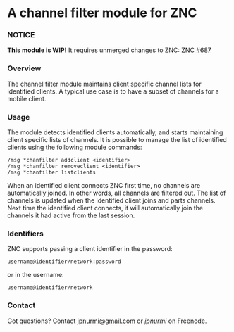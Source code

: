 A channel filter module for ZNC
===============================

### NOTICE

**This module is WIP!** It requires unmerged changes to ZNC: [ZNC #687](https://github.com/znc/znc/pull/687)

### Overview

The channel filter module maintains client specific channel lists
for identified clients. A typical use case is to have a subset of
channels for a mobile client.

### Usage

The module detects identified clients automatically, and starts
maintaining client specific lists of channels. It is possible to
manage the list of identified clients using the following module
commands:

    /msg *chanfilter addclient <identifier>
    /msg *chanfilter removeclient <identifier>
    /msg *chanfilter listclients

When an identified client connects ZNC first time, no channels are
automatically joined. In other words, all channels are filtered out.
The list of channels is updated when the identified client joins and
parts channels. Next time the identified client connects, it will
automatically join the channels it had active from the last session.

### Identifiers

ZNC supports passing a client identifier in the password:

    username@identifier/network:password

or in the username:

    username@identifier/network

### Contact

Got questions? Contact jpnurmi@gmail.com or *jpnurmi* on Freenode.
